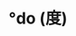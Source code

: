 ---
description: 通过陌生人投票帮你拿主意的app。满足了大多数人的成功欲，毕竟一个人来问问题，10个人回答，这10个人都可以自认为高明了。这才是能成功的模式。希望作者抄的时候也能明白这个道理。
layout: post
results:
- primaryGenreName: Social Networking
  version: '1.0.0'
  trackViewUrl: https://itunes.apple.com/cn/app/do-du/id655334835?mt=8&uo=4
  artworkUrl100: http://a1800.phobos.apple.com/us/r1000/000/Purple2/v4/04/4a/a5/044aa52e-f49f-ce4d-a5d8-9e72f263d342/mzl.sphptycu.png
  artworkUrl60: http://a1728.phobos.apple.com/us/r1000/010/Purple2/v4/ae/ad/fe/aeadfea9-1711-a61e-0165-b65e80c10187/_C_v1.1_x.png
  sellerName: Luzhu Jiang
  supportedDevices:
  - iPodTouchourthGen
  - iPad2Wifi
  - iPadThirdGen4G
  - iPhone-3GS
  - iPad3G
  - iPhone4
  - iPodTouchFifthGen
  - iPodTouchThirdGen
  - iPadMini
  - iPhone4S
  - iPadThirdGen
  - iPadFourthGen4G
  - iPadFourthGen
  - iPad23G
  - iPadMini4G
  - iPhone5
  - iPadWifi
  genres:
  - 社交
  - 生活
  trackName: °do (度)
  description: '有态度，°do (度) 一下！


    如果你有什么事情拿不定主意？就让你的朋友们帮你投票，提供意见吧！

    如果你特别有自己的见解和态度？就来帮其他人提供意见和想法吧！


    °do (度) 是一个特别、特别、特别简单的应用！如果考试的时候你喜欢做多项选择题而不是开放式问题，那么°do (度) 绝对特别适合你 ^o^
    —— 每一个人的意见就是 “1 °do (度)”。投票给某一个选项的人越多，这个选项的热度就越高，表示越受欢迎。是的，就这么简单，你没看错，没其他的了。现在就来询问朋友的意见，或者表达自己的想法和态度吧！


    °do (度) 可以怎么玩：

    1. 逛淘宝的时候发现两件衣服都很好看决定不了，那就问问°do (度) 里的朋友哪件更适合你吧？

    2. 要去泰国玩了，选哪款防晒霜又能保湿又不会晒伤呢？

    3. 和兄弟们一起打赌，猜到底是马刺还是热火能赢今年NBA的总冠军？大家见证，输了的人请吃烧烤！

    4. 中国好声音的4个导师 —— 刘欢，那英，庾澄庆，杨坤，你最喜欢哪个？

    5. 你喜欢杨幂还是刘诗诗？你要选错了我感觉就不会再爱了。


    发挥你的创意，发布更有意思的投票，让大家看看你创意的流行 °do (度)

    认真思考，多参与投票，看看你的意见的准确 °do (度)

    多交朋友，多帮别人，看看你个人的受欢迎 °do (度)


    准备好了? Let''s °do (度) it !!!'
  price: 0
  trackId: 655334835
  releaseDate: '2013-06-16T03:24:22Z'
  screenshotUrls:
  - http://a5.mzstatic.com/us/r1000/057/Purple/v4/e0/55/9d/e0559d58-f671-1aaf-6da2-f363d315f2b4/mzl.btlmsdxn.1136x1136-75.jpg
  - http://a3.mzstatic.com/us/r1000/015/Purple/v4/fd/19/fd/fd19fd7c-5fec-dcee-b180-a0d58724dbe2/mzl.emtetgqw.1136x1136-75.jpg
  - http://a2.mzstatic.com/us/r1000/015/Purple2/v4/fe/75/c2/fe75c245-2cfb-5288-2eb8-192a4ad5100d/mzl.krfdjftc.1136x1136-75.jpg
  - http://a4.mzstatic.com/us/r1000/040/Purple/v4/ca/13/e9/ca13e9ba-96fb-8ffa-8cfb-8fd6d5c174df/mzl.yjvbuesx.1136x1136-75.jpg
  - http://a2.mzstatic.com/us/r1000/043/Purple/v4/f4/2b/e1/f42be121-237a-99ba-2c32-20bc58bcf2e4/mzl.jpffexgb.1136x1136-75.jpg
  artistViewUrl: https://itunes.apple.com/cn/artist/luzhu-jiang/id655334838?uo=4
  primaryGenreId: 6005
  kind: software
  fileSizeBytes: '3596811'
  bundleId: com.miiiz.ichuz.chs
  trackContentRating: 12+
  artistName: Luzhu Jiang
  trackCensoredName: °do (度)
  isGameCenterEnabled: false
  contentAdvisoryRating: 12+
  languageCodesISO2A:
  - EN
  features: &a []
  wrapperType: software
  artworkUrl512: http://a1800.phobos.apple.com/us/r1000/000/Purple2/v4/04/4a/a5/044aa52e-f49f-ce4d-a5d8-9e72f263d342/mzl.sphptycu.png
  formattedPrice: 免费
  artistId: 655334838
  genreIds:
  - '6005'
  - '6012'
  currency: CNY
  ipadScreenshotUrls: *a
category: 社交
tags: tag1
resultCount: 1
title: °do (度)

---